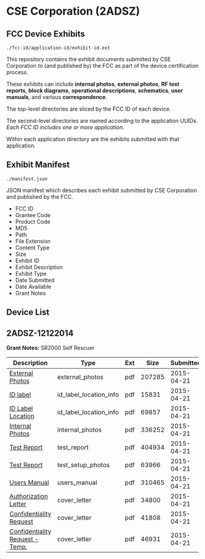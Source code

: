 # CSE Corporation (2ADSZ)
## FCC Device Exhibits

```
./fcc-id/application-id/exhibit-id.ext
```

This repository contains the exhibit documents submitted by CSE Corporation to (and published by) the FCC as part of the device certification process.

These exhibits can include **internal photos**, **external photos**, **RF test reports**, **block diagrams**, **operational descriptions**, **schematics**, **user manuals**, and various **correspondence**.

The top-level directories are sliced by the FCC ID of each device.

The second-level directories are named according to the application UUIDs. *Each FCC ID includes one or more application.*

Within each application directory are the exhibits submitted with that application. 

## Exhibit Manifest

```
./manifest.json
```

JSON manifest which describes each exhibit submitted by CSE Corporation and published by the FCC.

- FCC ID
- Grantee Code
- Product Code
- MD5
- Path
- File Extension
- Content Type
- Size
- Exhibit ID
- Exhibit Description
- Exhibit Type
- Date Submitted
- Date Available
- Grant Notes

## Device List
## 2ADSZ-12122014
**Grant Notes:** SR2000 Self Rescuer

| Description | Type | Ext | Size | Submitted | Available |
| ----------- | ---- | --- | ---- | --------- | --------- |
| [External Photos](2ADSZ-12122014/e4eb1515c55c47f78f804e470b8f6a75/2592225.pdf) | external_photos | pdf | 207285 | 2015-04-21 | 2015-06-30 |
| [ID label](2ADSZ-12122014/e4eb1515c55c47f78f804e470b8f6a75/2592226.pdf) | id_label_location_info | pdf | 15831 | 2015-04-21 | 2015-04-24 |
| [ID Label Location](2ADSZ-12122014/e4eb1515c55c47f78f804e470b8f6a75/2592227.pdf) | id_label_location_info | pdf | 69857 | 2015-04-21 | 2015-04-24 |
| [Internal Photos](2ADSZ-12122014/e4eb1515c55c47f78f804e470b8f6a75/2592228.pdf) | internal_photos | pdf | 336252 | 2015-04-21 | 2015-06-30 |
| [Test Report](2ADSZ-12122014/e4eb1515c55c47f78f804e470b8f6a75/2592233.pdf) | test_report | pdf | 404934 | 2015-04-21 | 2015-04-24 |
| [Test Report](2ADSZ-12122014/e4eb1515c55c47f78f804e470b8f6a75/2592234.pdf) | test_setup_photos | pdf | 63966 | 2015-04-21 | 2015-06-30 |
| [Users Manual](2ADSZ-12122014/e4eb1515c55c47f78f804e470b8f6a75/2592235.pdf) | users_manual | pdf | 310465 | 2015-04-21 | 2015-06-30 |
| [Authorization Letter](2ADSZ-12122014/e4eb1515c55c47f78f804e470b8f6a75/2592222.pdf) | cover_letter | pdf | 34800 | 2015-04-21 | 2015-04-24 |
| [Confidentiality Request](2ADSZ-12122014/e4eb1515c55c47f78f804e470b8f6a75/2592223.pdf) | cover_letter | pdf | 41808 | 2015-04-21 | 2015-04-24 |
| [Confidentiality Request - Temp.](2ADSZ-12122014/e4eb1515c55c47f78f804e470b8f6a75/2592224.pdf) | cover_letter | pdf | 46931 | 2015-04-21 | 2015-04-24 |

